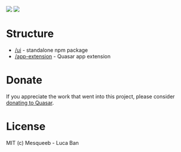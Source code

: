 <img src="https://img.shields.io/npm/v/quasar-ui-easy-tables.svg?label=quasar-ui-easy-tables">
<img src="https://img.shields.io/npm/v/quasar-app-extension-easy-tables.svg?label=quasar-app-extension-easy-tables">

# Structure
* [/ui](ui) - standalone npm package
* [/app-extension](app-extension) - Quasar app extension

# Donate
If you appreciate the work that went into this project, please consider [donating to Quasar](https://donate.quasar.dev).

# License
MIT (c) Mesqueeb - Luca Ban
